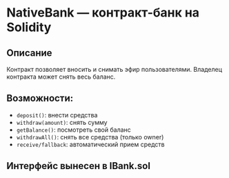 # NativeBank — контракт-банк на Solidity

## Описание
Контракт позволяет вносить и снимать эфир пользователями. Владелец контракта может снять весь баланс.

## Возможности:
- `deposit()`: внести средства
- `withdraw(amount)`: снять сумму
- `getBalance()`: посмотреть свой баланс
- `withdrawAll()`: снять все средства (только owner)
- `receive/fallback`: автоматический прием средств

## Интерфейс вынесен в IBank.sol

